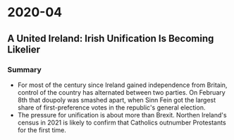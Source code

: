# 2020-04

## A United Ireland: Irish Unification Is Becoming Likelier

### Summary

- For most of the century since Ireland gained independence from Britain, control of the country has alternated between two parties. On February 8th that doupoly was smashed apart, when Sinn Fein got the largest share of first-preference votes in the republic's general election.
- The pressure for unification is about more than Brexit. Northen Ireland's census in 2021 is likely to confirm that Catholics outnumber Protestants for the first time.